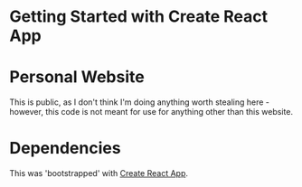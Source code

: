 # Getting Started with Create React App

# Personal Website

This is public, as I don't think I'm doing anything worth stealing here - however, this code is not meant for use for anything other than this website.

# Dependencies

This was 'bootstrapped' with [Create React App](https://github.com/facebook/create-react-app).

